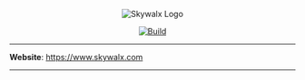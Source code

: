 <p align="center">
<img src="https://i.imgur.com/gwI0AqH.png" alt="Skywalx Logo"/>
</p>

<p align="center">
<a href="https://github.com/Skywalx/item-weight-lib/actions" target="_blank">
    <img src="https://github.com/Skywalx/item-weight-lib/actions/workflows/gradle.yml/badge.svg" alt="Build"/>
</a>
</p>

---

**Website**: https://www.skywalx.com

---
